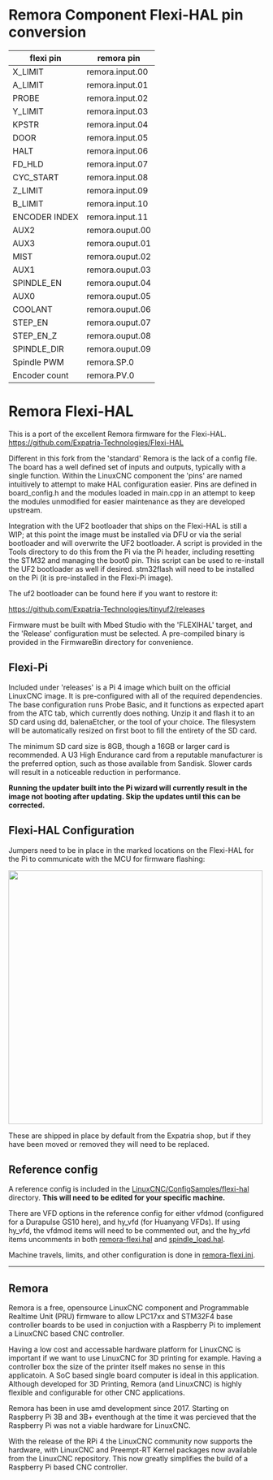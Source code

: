 # Remora Component Flexi-HAL pin conversion

flexi pin 	  |  remora pin
--------- | --------------
 X_LIMIT |  remora.input.00
 A_LIMIT | remora.input.01
 PROBE | remora.input.02
 Y_LIMIT | remora.input.03
 KPSTR | remora.input.04
 DOOR | remora.input.05
 HALT | remora.input.06
 FD_HLD | remora.input.07
 CYC_START | remora.input.08
 Z_LIMIT | remora.input.09
 B_LIMIT | remora.input.10
 ENCODER INDEX | remora.input.11
  AUX2 | remora.ouput.00
 AUX3 | remora.ouput.01
 MIST | remora.ouput.02
 AUX1 | remora.ouput.03
 SPINDLE_EN | remora.ouput.04
 AUX0 | remora.ouput.05
 COOLANT | remora.ouput.06
 STEP_EN | remora.ouput.07
 STEP_EN_Z | remora.ouput.08
 SPINDLE_DIR |  remora.ouput.09
 Spindle PWM | remora.SP.0
 Encoder count | remora.PV.0


# Remora Flexi-HAL

This is a port of the excellent Remora firmware for the Flexi-HAL.  
https://github.com/Expatria-Technologies/Flexi-HAL

Different in this fork from the 'standard' Remora is the lack of a config file. The board has a well defined set of inputs and outputs, typically with a single function. Within the LinuxCNC component the 'pins' are named intuitively to attempt to make HAL configuration easier. Pins are defined in board_config.h and the modules loaded in main.cpp in an attempt to keep the modules unmodified for easier maintenance as they are developed upstream.

Integration with the UF2 bootloader that ships on the Flexi-HAL is still a WIP; at this point the image must be installed via DFU or via the serial bootloader and will overwrite the UF2 bootloader. A script is provided in the Tools directory to do this from the Pi via the Pi header, including resetting the STM32 and managing the boot0 pin. This script can be used to re-install the UF2 bootloader as well if desired. stm32flash will need to be installed on the Pi (it is pre-installed in the Flexi-Pi image).

The uf2 bootloader can be found here if you want to restore it:

https://github.com/Expatria-Technologies/tinyuf2/releases

Firmware must be built with Mbed Studio with the 'FLEXIHAL' target, and the 'Release' configuration must be selected. A pre-compiled binary is provided in the FirmwareBin directory for convenience. 


## Flexi-Pi 

Included under 'releases' is a Pi 4 image which built on the official LinuxCNC image. It is pre-configured with all of the required dependencies. The base configuration runs Probe Basic, and it functions as expected apart from the ATC tab, which currently does nothing. Unzip it and flash it to an SD card using dd, balenaEtcher, or the tool of your choice. The filesystem will be automatically resized on first boot to fill the entirety of the SD card. 

The minimum SD card size is 8GB, though a 16GB or larger card is recommended. A U3 High Endurance card from a reputable manufacturer is the preferred option, such as those available from Sandisk. Slower cards will result in a noticeable reduction in performance. 

**Running the updater built into the Pi wizard will currently result in the image not booting after updating. Skip the updates until this can be corrected.** 

## Flexi-HAL Configuration
Jumpers need to be in place in the marked locations on the Flexi-HAL for the Pi to communicate with the MCU for firmware flashing:

<img src="/Images/Jumper_locations.png" width="500">

These are shipped in place by default from the Expatria shop, but if they have been moved or removed they will need to be replaced. 


## Reference config
A reference config is included in the [LinuxCNC/ConfigSamples/flexi-hal](./LinuxCNC/ConfigSamples/flexi-hal) directory. **This will need to be edited for your specific machine.** 

There are VFD options in the reference config for either vfdmod (configured for a Durapulse GS10 here), and hy_vfd (for Huanyang VFDs). If using hy_vfd, the vfdmod items will need to be commented out, and the hy_vfd items uncomments in both [remora-flexi.hal](./LinuxCNC/ConfigSamples/flexi-hal/remora-flexi.hal) and [spindle_load.hal](./LinuxCNC/ConfigSamples/flexi-hal/spindle_load.hal). 

Machine travels, limits, and other configuration is done in [remora-flexi.ini](./LinuxCNC/ConfigSamples/flexi-hal/remora-flexi.ini). 
 
---
## Remora
Remora is a free, opensource LinuxCNC component and Programmable Realtime Unit (PRU) firmware to allow LPC17xx and STM32F4 base controller boards to be used in conjuction with a Raspberry Pi to implement a LinuxCNC based CNC controller.

Having a low cost and accessable hardware platform for LinuxCNC is important if we want to use LinuxCNC for 3D printing for example. Having a controller box the size of the printer itself makes no sense in this applicatoin. A SoC based single board computer is ideal in this application. Although developed for 3D Printing, Remora (and LinuxCNC) is highly flexible and configurable for other CNC applications.

Remora has been in use amd development since 2017. Starting on Raspberry Pi 3B and 3B+ eventhough at the time it was percieved that the Raspberry Pi was not a viable hardware for LinuxCNC.

With the release of the RPi 4 the LinuxCNC community now supports the hardware, with LinuxCNC and Preempt-RT Kernel packages now available from the LinuxCNC repository. This now greatly simplifies the build of a Raspberry Pi based CNC controller.
